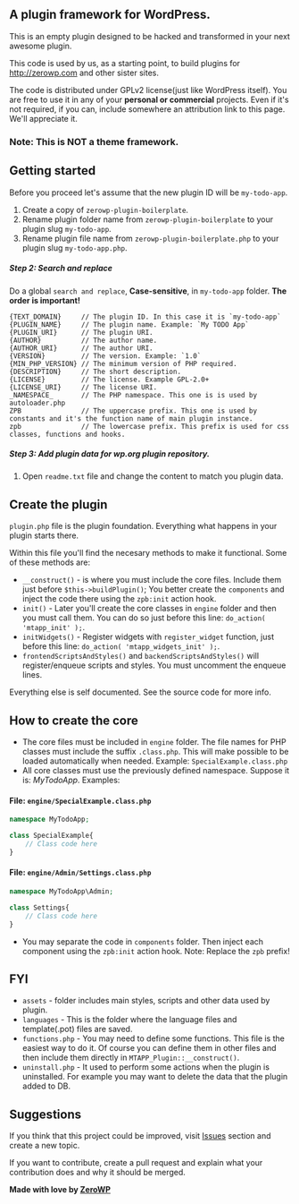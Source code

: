 ## A plugin framework for WordPress. 

This is an empty plugin designed to be hacked and transformed in your next awesome plugin.

This code is used by us, as a starting point, to build plugins for http://zerowp.com and other sister sites.

The code is distributed under GPLv2 license(just like WordPress itself). You are free to use it in any of your **personal or commercial** projects. Even if it's not required, if you can, include somewhere an attribution link to this page. We'll appreciate it.

### Note: This is NOT a theme framework.

## Getting started

Before you proceed let's assume that the new plugin ID will be `my-todo-app`.

1. Create a copy of `zerowp-plugin-boilerplate`.
1. Rename plugin folder name from `zerowp-plugin-boilerplate` to your plugin slug `my-todo-app`.
1. Rename plugin file name from `zerowp-plugin-boilerplate.php` to your plugin slug `my-todo-app.php`.

##### Step 2: Search and replace

Do a global `search and replace`,  **Case-sensitive**, in `my-todo-app` folder. **The order is important!**

```
{TEXT_DOMAIN}     // The plugin ID. In this case it is `my-todo-app`
{PLUGIN_NAME}     // The plugin name. Example: `My TODO App`
{PLUGIN_URI}      // The plugin URI.
{AUTHOR}          // The author name.
{AUTHOR_URI}      // The author URI.
{VERSION}         // The version. Example: `1.0`
{MIN_PHP_VERSION} // The minimum version of PHP required.
{DESCRIPTION}     // The short description.
{LICENSE}         // The license. Example GPL-2.0+
{LICENSE_URI}     // The license URI.
_NAMESPACE_       // The PHP namespace. This one is is used by autoloader.php
ZPB               // The uppercase prefix. This one is used by constants and it's the function name of main plugin instance.
zpb               // The lowercase prefix. This prefix is used for css classes, functions and hooks.
```

##### Step 3: Add plugin data for wp.org plugin repository.

1. Open `readme.txt` file and change the content to match you plugin data.

## Create the plugin
`plugin.php` file is the plugin foundation. Everything what happens in your plugin starts there.

Within this file you'll find the necesary methods to make it functional. Some of these methods are:

* `__construct()` - is where you must include the core files. Include them just before `$this->buildPlugin()`; You better create the `components` and inject the code there using the `zpb:init` action hook.
* `init()` - Later you'll create the core classes in `engine` folder and then you must call them. You can do so just before this line: `do_action( 'mtapp_init' );`.
* `initWidgets()` - Register widgets with `register_widget` function, just before this line: `do_action( 'mtapp_widgets_init' );`.
* `frontendScriptsAndStyles()` and `backendScriptsAndStyles()` will register/enqueue scripts and styles. You must uncomment the enqueue lines.

Everything else is self documented. See the source code for more info.

## How to create the core

* The core files must be included in `engine` folder. The file names for PHP classes must include the suffix `.class.php`. This will make possible to be loaded automatically when needed. Example: `SpecialExample.class.php`
* All core classes must use the previously defined namespace. Suppose it is: *MyTodoApp*. Examples:

#### File: `engine/SpecialExample.class.php`
```php 
namespace MyTodoApp;

class SpecialExample{
	// Class code here
}
```

#### File: `engine/Admin/Settings.class.php`
```php 
namespace MyTodoApp\Admin;

class Settings{
	// Class code here
}
```

* You may separate the code in `components` folder. Then inject each component using the `zpb:init` action hook. Note: Replace the `zpb` prefix! 

## FYI

* `assets` - folder includes main styles, scripts and other data used by plugin.
* `languages` - This is the folder where the language files and template(.pot) files are saved.
* `functions.php` - You may need to define some functions. This file is the easiest way to do it. Of course you can define them in other files and then include them directly in `MTAPP_Plugin::__construct()`. 
* `uninstall.php` - It used to perform some actions when the plugin is uninstalled. For example you may want to delete the data that the plugin added to DB.

## Suggestions

If you think that this project could be improved, visit [Issues](https://github.com/ZeroWP/Plugin-Boilerplate/issues) section and create a new topic.

If you want to contribute, create a pull request and explain what your contribution does and why it should be merged.

**Made with love by [ZeroWP](http://zerowp.com)**
